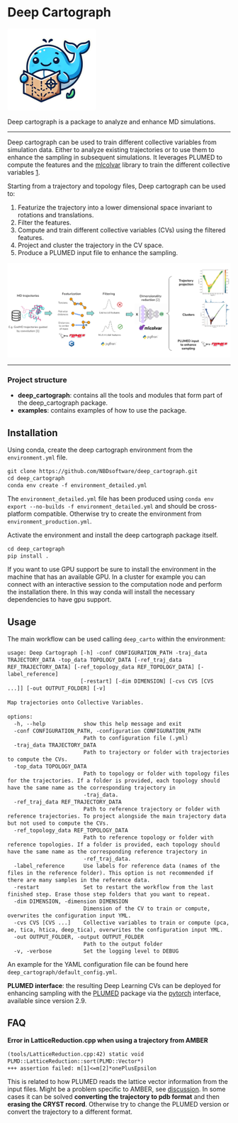 Deep Cartograph
===============

<img src="deep_cartograph/data/images/DeepCarto_logo.png" width="200">

Deep cartograph is a package to analyze and enhance MD simulations.

---

Deep cartograph can be used to train different collective variables from simulation data. Either to analyze existing trajectories or to use them to enhance the sampling in subsequent simulations. It leverages PLUMED to compute the features and the [mlcolvar](https://github.com/luigibonati/mlcolvar.git) library to train the different collective variables [1](https://pubs.aip.org/aip/jcp/article-abstract/159/1/014801/2901354/A-unified-framework-for-machine-learning?redirectedFrom=fulltext).

Starting from a trajectory and topology files, Deep cartograph can be used to:

  1. Featurize the trajectory into a lower dimensional space invariant to rotations and translations.
  2. Filter the features.
  3. Compute and train different collective variables (CVs) using the filtered features.
  4. Project and cluster the trajectory in the CV space.
  5. Produce a PLUMED input file to enhance the sampling.

<img src="deep_cartograph/data/images/DeepCarto_summary.png" width="800">

---


### Project structure

- **deep_cartograph**: contains all the tools and modules that form part of the deep_cartograph package.
- **examples**: contains examples of how to use the package.

## Installation

Using conda, create the deep cartograph environment from the `environment.yml` file.

```
git clone https://github.com/NBDsoftware/deep_cartograph.git
cd deep_cartograph
conda env create -f environment_detailed.yml
```

The `environment_detailed.yml` file has been produced using `conda env export --no-builds -f environment_detailed.yml` and should be cross-platform compatible. 
Otherwise try to create the environment from `environment_production.yml`.

Activate the environment and install the deep cartograph package itself.

```
cd deep_cartograph
pip install .
```

If you want to use GPU support be sure to install the environment in the machine that has an available GPU. In a cluster for example you can connect with an interactive session to the computation node and perform the installation there. In this way conda will install the necessary dependencies to have gpu support. 

## Usage

The main workflow can be used calling `deep_carto` within the environment:

```
usage: Deep Cartograph [-h] -conf CONFIGURATION_PATH -traj_data TRAJECTORY_DATA -top_data TOPOLOGY_DATA [-ref_traj_data REF_TRAJECTORY_DATA] [-ref_topology_data REF_TOPOLOGY_DATA] [-label_reference]
                       [-restart] [-dim DIMENSION] [-cvs CVS [CVS ...]] [-out OUTPUT_FOLDER] [-v]

Map trajectories onto Collective Variables.

options:
  -h, --help            show this help message and exit
  -conf CONFIGURATION_PATH, -configuration CONFIGURATION_PATH
                        Path to configuration file (.yml)
  -traj_data TRAJECTORY_DATA
                        Path to trajectory or folder with trajectories to compute the CVs.
  -top_data TOPOLOGY_DATA
                        Path to topology or folder with topology files for the trajectories. If a folder is provided, each topology should have the same name as the corresponding trajectory in
                        -traj_data.
  -ref_traj_data REF_TRAJECTORY_DATA
                        Path to reference trajectory or folder with reference trajectories. To project alongside the main trajectory data but not used to compute the CVs.
  -ref_topology_data REF_TOPOLOGY_DATA
                        Path to reference topology or folder with reference topologies. If a folder is provided, each topology should have the same name as the corresponding reference trajectory in
                        -ref_traj_data.
  -label_reference      Use labels for reference data (names of the files in the reference folder). This option is not recommended if there are many samples in the reference data.
  -restart              Set to restart the workflow from the last finished step. Erase those step folders that you want to repeat.
  -dim DIMENSION, -dimension DIMENSION
                        Dimension of the CV to train or compute, overwrites the configuration input YML.
  -cvs CVS [CVS ...]    Collective variables to train or compute (pca, ae, tica, htica, deep_tica), overwrites the configuration input YML.
  -out OUTPUT_FOLDER, -output OUTPUT_FOLDER
                        Path to the output folder
  -v, -verbose          Set the logging level to DEBUG
```

An example for the YAML configuration file can be found here `deep_cartograph/default_config.yml`.

**PLUMED interface**: the resulting Deep Learning CVs can be deployed for enhancing sampling with the [PLUMED](https://www.plumed.org/) package via the [pytorch](https://www.plumed.org/doc-master/user-doc/html/_p_y_t_o_r_c_h__m_o_d_e_l.html>`_) interface, available since version 2.9. 

## FAQ

**Error in LatticeReduction.cpp when using a trajectory from AMBER**

```
(tools/LatticeReduction.cpp:42) static void PLMD::LatticeReduction::sort(PLMD::Vector*)
+++ assertion failed: m[1]<=m[2]*onePlusEpsilon
```

This is related to how PLUMED reads the lattice vector information from the input files. Might be a problem specific to AMBER, see [discussion](https://groups.google.com/g/plumed-users/c/k6QoUu5LGoE/m/uzt4VGooCAAJ?utm_medium=email&utm_source=footer). In some cases it can be solved **converting the trajectory to pdb format** and then **erasing the CRYST record**. Otherwise try to change the PLUMED version or convert the trajectory to a different format. 

